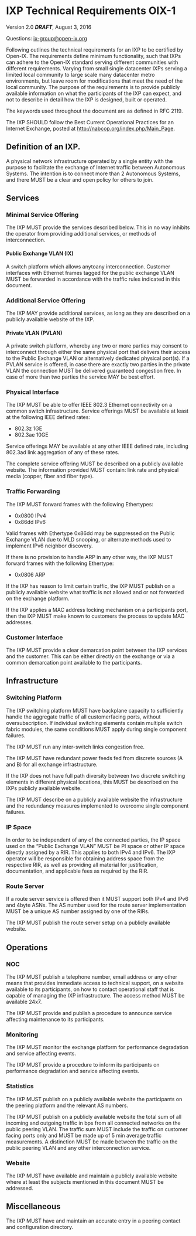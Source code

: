 
# IXP Technical Requirements OIX-1

Version 2.0 ***DRAFT***, August 3, 2016

Questions: <ix-group@open-ix.org>

Following outlines the technical requirements for an IXP to be certified by
Open-IX. The requirements define minimum functionality, such that IXPs can
adhere to the Open-IX standard serving different communities with different
requirements. Varying from small single datacenter IXPs serving a limited
local community to large scale many datacenter metro environments, but leave
room for modifications that meet the need of the local community. The purpose
of the requirements is to provide publicly available information on what the
participants of the IXP can expect, and not to describe in detail how the IXP
is designed, built or operated.

The keywords used throughout the document are as defined in RFC 2119.

The IXP SHOULD follow the Best Current Operational Practices for an Internet
Exchange, posted at <http://nabcop.org/index.php/Main_Page>.


## Definition of an IXP.

A physical network infrastructure operated by a single entity with the purpose
to facilitate the exchange of Internet traffic between Autonomous Systems. The
intention is to connect more than 2 Autonomous Systems, and there MUST be a
clear and open policy for others to join.


## Services

### Minimal Service Offering

The IXP MUST provide the services described below. This in no way inhibits the
operator from providing additional services, or methods of interconnection.

#### Public Exchange VLAN (IX)

A switch platform which allows anytoany interconnection. Customer interfaces
with Ethernet frames tagged for the public exchange VLAN MUST be forwarded in
accordance with the traffic rules indicated in this document.

### Additional Service Offering
The IXP MAY provide additional services, as long as they are described on a publicly available website of the IXP.

#### Private VLAN (PVLAN)

A private switch platform, whereby any two or more parties may consent to
interconnect through either the same physical port that delivers their access
to the Public Exchange VLAN or alternatively dedicated physical port(s). If a
PVLAN service is offered, in case there are exactly two parties in the private
VLAN the connection MUST be delivered guaranteed congestion free. In case of
more than two parties the service MAY be best effort.

### Physical Interface

The IXP MUST be able to offer IEEE 802.3 Ethernet connectivity on a common
switch infrastructure. Service offerings MUST be available at least at the
following IEEE defined rates:

- 802.3z 1GE
- 802.3ae 10GE

Service offerings MAY be available at any other IEEE defined rate, including
802.3ad link aggregation of any of these rates.

The complete service offering MUST be described on a publicly available
website. The information provided MUST contain: link rate and physical media
(copper, fiber and fiber type).

### Traffic Forwarding

The IXP MUST forward frames with the following Ethertypes:

- 0x0800 IPv4
- 0x86dd IPv6

Valid frames with Ethertype 0x86dd may be suppressed on the Public Exchange
VLAN due to MLD snooping, or alternate methods used to implement IPv6 neighbor
discovery.

If there is no provision to handle ARP in any other way, the IXP MUST forward
frames with the following Ethertype:

- 0x0806 ARP

If the IXP has reason to limit certain traffic, the IXP MUST publish on a
publicly available website what traffic is not allowed and or not forwarded on
the exchange platform.

If the IXP applies a MAC address locking mechanism on a participants port,
then the IXP MUST make known to customers the process to update MAC addresses.

### Customer Interface

The IXP MUST provide a clear demarcation point between the IXP services and
the customer. This can be either directly on the exchange or via a common
demarcation point available to the participants.


## Infrastructure

### Switching Platform

The IXP switching platform MUST have backplane capacity to sufficiently handle
the aggregate traffic of all customerfacing ports, without oversubscription.
If individual switching elements contain multiple switch fabric modules, the
same conditions MUST apply during single component failures.

The IXP MUST run any inter-switch links congestion free.

The IXP MUST have redundant power feeds fed from discrete sources (A and B)
for all exchange infrastructure.

If the IXP does not have full path diversity between two discrete switching
elements in different physical locations, this MUST be described on the IXPs
publicly available website.

The IXP MUST describe on a publicly available website the infrastructure and
the redundancy measures implemented to overcome single component failures.

### IP Space

In order to be independent of any of the connected parties, the IP space used
on the “Public Exchange VLAN” MUST be PI space or other IP space directly
assigned by a RIR. This applies to both IPv4 and IPv6. The IXP operator will
be responsible for obtaining address space from the respective RIR, as well as
providing all material for justification, documentation, and applicable fees
as required by the RIR.

### Route Server

If a route server service is offered then it MUST support both IPv4 and IPv6
and 4byte ASNs. The AS number used for the route server implementation MUST be
a unique AS number assigned by one of the RIRs.

The IXP MUST publish the route server setup on a publicly available website.


## Operations

### NOC

The IXP MUST publish a telephone number, email address or any other means that
provides immediate access to technical support, on a website available to its
participants, on how to contact operational staff that is capable of managing
the IXP infrastructure. The access method MUST be available 24x7.

The IXP MUST provide and publish a procedure to announce service affecting
maintenance to its participants.

### Monitoring

The IXP MUST monitor the exchange platform for performance degradation and
service affecting events.

The IXP MUST provide a procedure to inform its participants on performance
degradation and service affecting events.

### Statistics

The IXP MUST publish on a publicly available website the participants on the
peering platform and the relevant AS numbers.

The IXP MUST publish on a publicly available website the total sum of all
incoming and outgoing traffic in bps from all connected networks on the public
peering VLAN. The traffic sum MUST include the traffic on customer facing
ports only and MUST be made up of 5 min average traffic measurements. A
distinction MUST be made between the traffic on the public peering VLAN and
any other interconnection service.

### Website

The IXP MUST have available and maintain a publicly available website where at
least the subjects mentioned in this document MUST be addressed.

## Miscellaneous

The IXP MUST have and maintain an accurate entry in a peering contact and
configuration directory.

